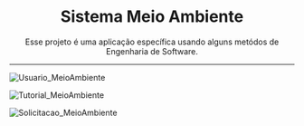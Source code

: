 <h1 align="center">Sistema Meio Ambiente</h1>

<p align="center">Esse projeto é uma aplicação específica usando alguns metódos de Engenharia de Software.</p>

---

![Usuario_MeioAmbiente](https://user-images.githubusercontent.com/77236515/175165618-2352b584-a63b-4c3e-ba8d-d8c90f9091a5.png)

![Tutorial_MeioAmbiente](https://user-images.githubusercontent.com/77236515/175165639-8582149a-195e-4e8b-b88c-d24db5f6d5aa.png)

![Solicitacao_MeioAmbiente](https://user-images.githubusercontent.com/77236515/175165647-78a5b720-3698-48dd-9ca5-6ed72c096c0e.png)

